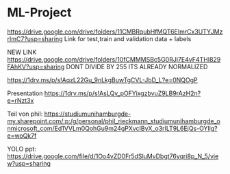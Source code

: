 # ML-Project

https://drive.google.com/drive/folders/11CMBRqubHfMQT6EImrCx3UTYJMzrImC7?usp=sharing
Link for test,train and validation data + labels

NEW LINK
https://drive.google.com/drive/folders/10fCMMMSBc5G0RJj7E4vF4THI829FAhKV?usp=sharing
DONT DIVIDE BY 255 ITS ALREADY NORMALIZED


https://1drv.ms/p/s!AqzL22Gu_9nLkgBuwTgCVL-JbD_L?e=0NQOgP


Presentation
https://1drv.ms/p/s!AsLQv_pOFYixgzbvuZ9LB9rAzH2n?e=rNzt3x

Teil von phil:
https://studiumunihamburgde-my.sharepoint.com/:p:/g/personal/phil_rieckmann_studiumunihamburgde_onmicrosoft_com/Ed1VVLm0QohGu9m24gPXvcIByX_o3rILT9L6EjQs-OYllg?e=woQk7f

YOLO ppt:
https://drive.google.com/file/d/1Oo4vZD0Fr5dSluMvDbgt76yqri8p_N_5/view?usp=sharing
